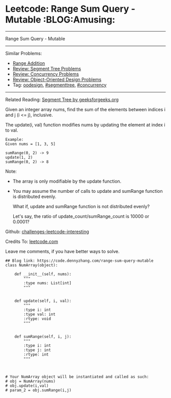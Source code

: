 # Leetcode: Range Sum Query - Mutable     :BLOG:Amusing:


---

Range Sum Query - Mutable  

---

Similar Problems:  
-   [Range Addition](https://code.dennyzhang.com/range-addition)
-   [Review: Segment Tree Problems](https://code.dennyzhang.com/review-segmenttree)
-   [Review: Concurrency Problems](https://code.dennyzhang.com/review-concurrency)
-   [Review: Object-Oriented Design Problems](https://code.dennyzhang.com/review-oodesign)
-   Tag: [oodesign](https://code.dennyzhang.com/tag/oodesign), [#segmenttree](https://code.dennyzhang.com/tag/segmenttree), [#concurrency](https://code.dennyzhang.com/tag/concurrency)

---

Related Reading: [Segment Tree by geeksforgeeks.org](https://www.geeksforgeeks.org/segment-tree-set-1-sum-of-given-range/)  

Given an integer array nums, find the sum of the elements between indices i and j (i <= j), inclusive.  

The update(i, val) function modifies nums by updating the element at index i to val.  

    Example:
    Given nums = [1, 3, 5]
    
    sumRange(0, 2) -> 9
    update(1, 2)
    sumRange(0, 2) -> 8

Note:  
-   The array is only modifiable by the update function.
-   You may assume the number of calls to update and sumRange function is distributed evenly.

    What if, update and sumRange function is not distributed evenly? 
    
    Let's say, the ratio of update_count/sumRange_count is 10000 or 0.0001?

Github: [challenges-leetcode-interesting](https://github.com/DennyZhang/challenges-leetcode-interesting/tree/master/range-sum-query-mutable)  

Credits To: [leetcode.com](https://leetcode.com/problems/range-sum-query-mutable/description/)  

Leave me comments, if you have better ways to solve.  

    ## Blog link: https://code.dennyzhang.com/range-sum-query-mutable
    class NumArray(object):
    
        def __init__(self, nums):
            """
            :type nums: List[int]
            """
    
    
        def update(self, i, val):
            """
            :type i: int
            :type val: int
            :rtype: void
            """
    
    
        def sumRange(self, i, j):
            """
            :type i: int
            :type j: int
            :rtype: int
            """
    
    
    
    # Your NumArray object will be instantiated and called as such:
    # obj = NumArray(nums)
    # obj.update(i,val)
    # param_2 = obj.sumRange(i,j)